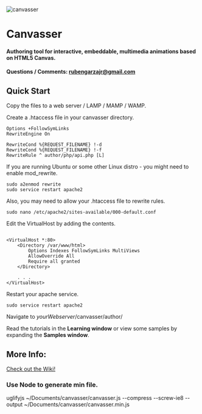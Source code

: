 ![canvasser](./author/image/canvasser.png)
# Canvasser
#### Authoring tool for interactive, embeddable, multimedia animations based on HTML5 Canvas.
#### Questions / Comments: <rubengarzajr@gmail.com>

## Quick Start
Copy the files to a web server / LAMP / MAMP / WAMP.

Create a .htaccess file in your canvasser directory.
```
Options +FollowSymLinks
RewriteEngine On

RewriteCond %{REQUEST_FILENAME} !-d
RewriteCond %{REQUEST_FILENAME} !-f
RewriteRule ^ author/php/api.php [L]
```

If you are running Ubuntu or some other Linux distro - you might need to enable mod_rewrite.

```
sudo a2enmod rewrite
sudo service restart apache2
```

Also, you may need to allow your .htaccess file to rewrite rules.

```
sudo nano /etc/apache2/sites-available/000-default.conf
```
Edit the VirtualHost by adding the <Directory> contents.
```

<VirtualHost *:80>
    <Directory /var/www/html>
        Options Indexes FollowSymLinks MultiViews
        AllowOverride All
        Require all granted
    </Directory>

    . . .
</VirtualHost>

```

Restart your apache service.
```
sudo service restart apache2
```

Navigate to _yourWebserver_/canvasser/author/

Read the tutorials in the **Learning window** or view some samples by expanding the **Samples window**.

## More Info:
[Check out the Wiki!](https://github.com/rubengarzajr/canvasser/wiki)

### Use Node to generate min file.
uglifyjs  ~/Documents/canvasser/canvasser.js --compress --screw-ie8 --output ~/Documents/canvasser/canvasser.min.js

